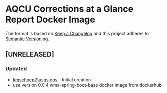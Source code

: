 # AQCU Corrections at a Glance Report Docker Image

The format is based on [Keep a Changelog](http://keepachangelog.com/)
and this project adheres to [Semantic Versioning](http://semver.org/).

## [UNRELEASED]
### Updated
- kmschoep@usgs.gov - Initial creation
- use version 0.0.4 wma-spring-boot-base docker image from dockerhub
